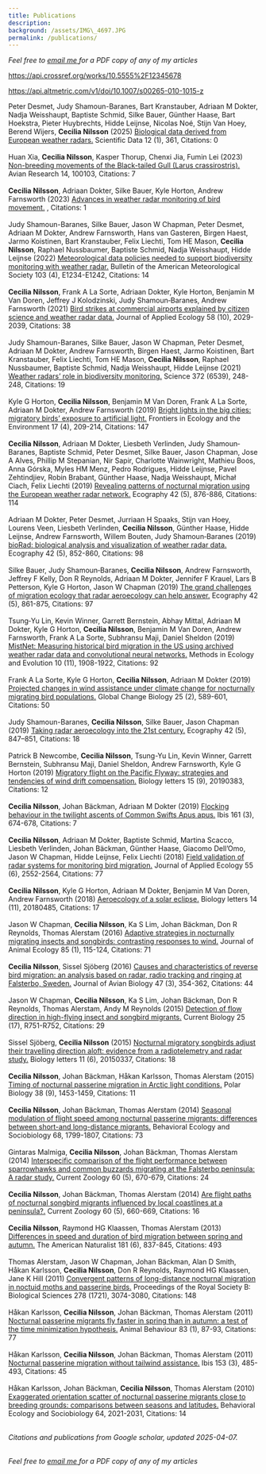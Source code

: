 ```yaml
---  
title: Publications  
description:  
background: /assets/IMG\_4697.JPG  
permalink: /publications/  
---
```


<script type='text/javascript' src='https://d1bxh8uas1mnw7.cloudfront.net/assets/embed.js'></script>

*Feel free to*
<a href = "mailto:cecilia.nilsson@biol.lu.se?subject=Paper%20request">
*email me* </a> *for a PDF copy of any of my articles*

<https://api.crossref.org/works/10.5555%2F12345678>

<https://api.altmetric.com/v1/doi/10.1007/s00265-010-1015-z>

Peter Desmet, Judy Shamoun-Baranes, Bart Kranstauber, Adriaan M Dokter,
Nadja Weisshaupt, Baptiste Schmid, Silke Bauer, Günther Haase, Bart
Hoekstra, Pieter Huybrechts, Hidde Leijnse, Nicolas Noé, Stijn Van Hoey,
Berend Wijers, **Cecilia Nilsson** (2025) [Biological data derived from
European weather radars.](https://doi.org/10.1038/s41597-025-04641-5)
Scientific Data 12 (1), 361, Citations: 0 <span class="altmetric-embed"
data-badge-popover="right" data-badge-type="4"
data-doi="10.1038/s41597-025-04641-5" data-hide-no-mentions="true"
data-hide-less-than="10"></span> <br><br> Huan Xia, **Cecilia Nilsson**,
Kasper Thorup, Chenxi Jia, Fumin Lei (2023) [Non-breeding movements of
the Black-tailed Gull (Larus
crassirostris).](https://doi.org/10.1016/j.avrs.2023.100103) Avian
Research 14, 100103, Citations: 7 <span class="altmetric-embed"
data-badge-popover="right" data-badge-type="4"
data-doi="10.1016/j.avrs.2023.100103" data-hide-no-mentions="true"
data-hide-less-than="10"></span> <br><br> **Cecilia Nilsson**, Adriaan
Dokter, Silke Bauer, Kyle Horton, Andrew Farnsworth (2023) [Advances in
weather radar monitoring of bird
movement.](https://doi.org/10.1049/sbra557h_ch7) , Citations: 1
<span class="altmetric-embed" data-badge-popover="right"
data-badge-type="4" data-doi="10.1049/sbra557h_ch7"
data-hide-no-mentions="true" data-hide-less-than="10"></span> <br><br>
Judy Shamoun-Baranes, Silke Bauer, Jason W Chapman, Peter Desmet,
Adriaan M Dokter, Andrew Farnsworth, Hans van Gasteren, Birgen Haest,
Jarmo Koistinen, Bart Kranstauber, Felix Liechti, Tom HE Mason,
**Cecilia Nilsson**, Raphael Nussbaumer, Baptiste Schmid, Nadja
Weisshaupt, Hidde Leijnse (2022) [Meteorological data policies needed to
support biodiversity monitoring with weather
radar.](https://doi.org/10.1175/bams-d-21-0196.1) Bulletin of the
American Meteorological Society 103 (4), E1234-E1242, Citations: 14
<span class="altmetric-embed" data-badge-popover="right"
data-badge-type="4" data-doi="10.1175/bams-d-21-0196.1"
data-hide-no-mentions="true" data-hide-less-than="10"></span> <br><br>
**Cecilia Nilsson**, Frank A La Sorte, Adriaan Dokter, Kyle Horton,
Benjamin M Van Doren, Jeffrey J Kolodzinski, Judy Shamoun‐Baranes,
Andrew Farnsworth (2021) [Bird strikes at commercial airports explained
by citizen science and weather radar
data.](https://doi.org/10.1111/1365-2664.13971) Journal of Applied
Ecology 58 (10), 2029-2039, Citations: 38 <span class="altmetric-embed"
data-badge-popover="right" data-badge-type="4"
data-doi="10.1111/1365-2664.13971" data-hide-no-mentions="true"
data-hide-less-than="10"></span> <br><br> Judy Shamoun-Baranes, Silke
Bauer, Jason W Chapman, Peter Desmet, Adriaan M Dokter, Andrew
Farnsworth, Birgen Haest, Jarmo Koistinen, Bart Kranstauber, Felix
Liechti, Tom HE Mason, **Cecilia Nilsson**, Raphael Nussbaumer, Baptiste
Schmid, Nadja Weisshaupt, Hidde Leijnse (2021) [Weather radars’ role in
biodiversity monitoring.](https://doi.org/10.1126/science.abi4680)
Science 372 (6539), 248-248, Citations: 19 <span class="altmetric-embed"
data-badge-popover="right" data-badge-type="4"
data-doi="10.1126/science.abi4680" data-hide-no-mentions="true"
data-hide-less-than="10"></span> <br><br> Kyle G Horton, **Cecilia
Nilsson**, Benjamin M Van Doren, Frank A La Sorte, Adriaan M Dokter,
Andrew Farnsworth (2019) [Bright lights in the big cities: migratory
birds’ exposure to artificial light.](https://doi.org/10.1002/fee.2029)
Frontiers in Ecology and the Environment 17 (4), 209-214, Citations: 147
<span class="altmetric-embed" data-badge-popover="right"
data-badge-type="4" data-doi="10.1002/fee.2029"
data-hide-no-mentions="true" data-hide-less-than="10"></span> <br><br>
**Cecilia Nilsson**, Adriaan M Dokter, Liesbeth Verlinden, Judy
Shamoun‐Baranes, Baptiste Schmid, Peter Desmet, Silke Bauer, Jason
Chapman, Jose A Alves, Phillip M Stepanian, Nir Sapir, Charlotte
Wainwright, Mathieu Boos, Anna Górska, Myles HM Menz, Pedro Rodrigues,
Hidde Leijnse, Pavel Zehtindjiev, Robin Brabant, Günther Haase, Nadja
Weisshaupt, Michał Ciach, Felix Liechti (2019) [Revealing patterns of
nocturnal migration using the European weather radar
network.](https://doi.org/10.1111/ecog.04003) Ecography 42 (5), 876-886,
Citations: 114 <span class="altmetric-embed" data-badge-popover="right"
data-badge-type="4" data-doi="10.1111/ecog.04003"
data-hide-no-mentions="true" data-hide-less-than="10"></span> <br><br>
Adriaan M Dokter, Peter Desmet, Jurriaan H Spaaks, Stijn van Hoey,
Lourens Veen, Liesbeth Verlinden, **Cecilia Nilsson**, Günther Haase,
Hidde Leijnse, Andrew Farnsworth, Willem Bouten, Judy Shamoun‐Baranes
(2019) [bioRad: biological analysis and visualization of weather radar
data.](https://doi.org/10.1111/ecog.04028) Ecography 42 (5), 852-860,
Citations: 98 <span class="altmetric-embed" data-badge-popover="right"
data-badge-type="4" data-doi="10.1111/ecog.04028"
data-hide-no-mentions="true" data-hide-less-than="10"></span> <br><br>
Silke Bauer, Judy Shamoun‐Baranes, **Cecilia Nilsson**, Andrew
Farnsworth, Jeffrey F Kelly, Don R Reynolds, Adriaan M Dokter, Jennifer
F Krauel, Lars B Petterson, Kyle G Horton, Jason W Chapman (2019) [The
grand challenges of migration ecology that radar aeroecology can help
answer.](https://doi.org/10.1111/ecog.04083) Ecography 42 (5), 861-875,
Citations: 97 <span class="altmetric-embed" data-badge-popover="right"
data-badge-type="4" data-doi="10.1111/ecog.04083"
data-hide-no-mentions="true" data-hide-less-than="10"></span> <br><br>
Tsung‐Yu Lin, Kevin Winner, Garrett Bernstein, Abhay Mittal, Adriaan M
Dokter, Kyle G Horton, **Cecilia Nilsson**, Benjamin M Van Doren, Andrew
Farnsworth, Frank A La Sorte, Subhransu Maji, Daniel Sheldon (2019)
[MistNet: Measuring historical bird migration in the US using archived
weather radar data and convolutional neural
networks.](https://doi.org/10.1111/2041-210x.13280) Methods in Ecology
and Evolution 10 (11), 1908-1922, Citations: 92
<span class="altmetric-embed" data-badge-popover="right"
data-badge-type="4" data-doi="10.1111/2041-210x.13280"
data-hide-no-mentions="true" data-hide-less-than="10"></span> <br><br>
Frank A La Sorte, Kyle G Horton, **Cecilia Nilsson**, Adriaan M Dokter
(2019) [Projected changes in wind assistance under climate change for
nocturnally migrating bird
populations.](https://doi.org/10.1111/gcb.14531) Global Change Biology
25 (2), 589-601, Citations: 50 <span class="altmetric-embed"
data-badge-popover="right" data-badge-type="4"
data-doi="10.1111/gcb.14531" data-hide-no-mentions="true"
data-hide-less-than="10"></span> <br><br> Judy Shamoun-Baranes,
**Cecilia Nilsson**, Silke Bauer, Jason Chapman (2019) [Taking radar
aeroecology into the 21st century.](https://doi.org/10.1111/ecog.04582)
Ecography 42 (5), 847–851, Citations: 18 <span class="altmetric-embed"
data-badge-popover="right" data-badge-type="4"
data-doi="10.1111/ecog.04582" data-hide-no-mentions="true"
data-hide-less-than="10"></span> <br><br> Patrick B Newcombe, **Cecilia
Nilsson**, Tsung-Yu Lin, Kevin Winner, Garrett Bernstein, Subhransu
Maji, Daniel Sheldon, Andrew Farnsworth, Kyle G Horton (2019) [Migratory
flight on the Pacific Flyway: strategies and tendencies of wind drift
compensation.](https://doi.org/10.1098/rsbl.2019.0383) Biology letters
15 (9), 20190383, Citations: 12 <span class="altmetric-embed"
data-badge-popover="right" data-badge-type="4"
data-doi="10.1098/rsbl.2019.0383" data-hide-no-mentions="true"
data-hide-less-than="10"></span> <br><br> **Cecilia Nilsson**, Johan
Bäckman, Adriaan M Dokter (2019) [Flocking behaviour in the twilight
ascents of Common Swifts Apus apus.](https://doi.org/10.1111/ibi.12704)
Ibis 161 (3), 674-678, Citations: 7 <span class="altmetric-embed"
data-badge-popover="right" data-badge-type="4"
data-doi="10.1111/ibi.12704" data-hide-no-mentions="true"
data-hide-less-than="10"></span> <br><br> **Cecilia Nilsson**, Adriaan M
Dokter, Baptiste Schmid, Martina Scacco, Liesbeth Verlinden, Johan
Bäckman, Günther Haase, Giacomo Dell’Omo, Jason W Chapman, Hidde
Leijnse, Felix Liechti (2018) [Field validation of radar systems for
monitoring bird migration.](https://doi.org/10.1111/1365-2664.13174)
Journal of Applied Ecology 55 (6), 2552-2564, Citations: 77
<span class="altmetric-embed" data-badge-popover="right"
data-badge-type="4" data-doi="10.1111/1365-2664.13174"
data-hide-no-mentions="true" data-hide-less-than="10"></span> <br><br>
**Cecilia Nilsson**, Kyle G Horton, Adriaan M Dokter, Benjamin M Van
Doren, Andrew Farnsworth (2018) [Aeroecology of a solar
eclipse.](https://doi.org/10.1098/rsbl.2018.0485) Biology letters 14
(11), 20180485, Citations: 17 <span class="altmetric-embed"
data-badge-popover="right" data-badge-type="4"
data-doi="10.1098/rsbl.2018.0485" data-hide-no-mentions="true"
data-hide-less-than="10"></span> <br><br> Jason W Chapman, **Cecilia
Nilsson**, Ka S Lim, Johan Bäckman, Don R Reynolds, Thomas Alerstam
(2016) [Adaptive strategies in nocturnally migrating insects and
songbirds: contrasting responses to
wind.](https://doi.org/10.1111/1365-2656.12420) Journal of Animal
Ecology 85 (1), 115-124, Citations: 71 <span class="altmetric-embed"
data-badge-popover="right" data-badge-type="4"
data-doi="10.1111/1365-2656.12420" data-hide-no-mentions="true"
data-hide-less-than="10"></span> <br><br> **Cecilia Nilsson**, Sissel
Sjöberg (2016) [Causes and characteristics of reverse bird migration: an
analysis based on radar, radio tracking and ringing at Falsterbo,
Sweden.](https://doi.org/10.1111/jav.00707) Journal of Avian Biology 47
(3), 354-362, Citations: 44 <span class="altmetric-embed"
data-badge-popover="right" data-badge-type="4"
data-doi="10.1111/jav.00707" data-hide-no-mentions="true"
data-hide-less-than="10"></span> <br><br> Jason W Chapman, **Cecilia
Nilsson**, Ka S Lim, Johan Bäckman, Don R Reynolds, Thomas Alerstam,
Andy M Reynolds (2015) [Detection of flow direction in high-flying
insect and songbird
migrants.](https://doi.org/10.1016/j.cub.2015.07.074) Current Biology 25
(17), R751-R752, Citations: 29 <span class="altmetric-embed"
data-badge-popover="right" data-badge-type="4"
data-doi="10.1016/j.cub.2015.07.074" data-hide-no-mentions="true"
data-hide-less-than="10"></span> <br><br> Sissel Sjöberg, **Cecilia
Nilsson** (2015) [Nocturnal migratory songbirds adjust their travelling
direction aloft: evidence from a radiotelemetry and radar
study.](https://doi.org/10.1098/rsbl.2015.0337) Biology letters 11 (6),
20150337, Citations: 18 <span class="altmetric-embed"
data-badge-popover="right" data-badge-type="4"
data-doi="10.1098/rsbl.2015.0337" data-hide-no-mentions="true"
data-hide-less-than="10"></span> <br><br> **Cecilia Nilsson**, Johan
Bäckman, Håkan Karlsson, Thomas Alerstam (2015) [Timing of nocturnal
passerine migration in Arctic light
conditions.](https://doi.org/10.1007/s00300-015-1708-x) Polar Biology 38
(9), 1453-1459, Citations: 11 <span class="altmetric-embed"
data-badge-popover="right" data-badge-type="4"
data-doi="10.1007/s00300-015-1708-x" data-hide-no-mentions="true"
data-hide-less-than="10"></span> <br><br> **Cecilia Nilsson**, Johan
Bäckman, Thomas Alerstam (2014) [Seasonal modulation of flight speed
among nocturnal passerine migrants: differences between short-and
long-distance migrants.](https://doi.org/10.1007/s00265-014-1789-5)
Behavioral Ecology and Sociobiology 68, 1799-1807, Citations: 73
<span class="altmetric-embed" data-badge-popover="right"
data-badge-type="4" data-doi="10.1007/s00265-014-1789-5"
data-hide-no-mentions="true" data-hide-less-than="10"></span> <br><br>
Gintaras Malmiga, **Cecilia Nilsson**, Johan Bäckman, Thomas Alerstam
(2014) [Interspecific comparison of the flight performance between
sparrowhawks and common buzzards migrating at the Falsterbo peninsula: A
radar study.](https://doi.org/10.1093/czoolo/60.5.670) Current Zoology
60 (5), 670-679, Citations: 24 <span class="altmetric-embed"
data-badge-popover="right" data-badge-type="4"
data-doi="10.1093/czoolo/60.5.670" data-hide-no-mentions="true"
data-hide-less-than="10"></span> <br><br> **Cecilia Nilsson**, Johan
Bäckman, Thomas Alerstam (2014) [Are flight paths of nocturnal songbird
migrants influenced by local coastlines at a
peninsula?.](https://doi.org/10.1093/czoolo/60.5.660) Current Zoology 60
(5), 660-669, Citations: 16 <span class="altmetric-embed"
data-badge-popover="right" data-badge-type="4"
data-doi="10.1093/czoolo/60.5.660" data-hide-no-mentions="true"
data-hide-less-than="10"></span> <br><br> **Cecilia Nilsson**, Raymond
HG Klaassen, Thomas Alerstam (2013) [Differences in speed and duration
of bird migration between spring and
autumn.](https://doi.org/10.1086/670335) The American Naturalist 181
(6), 837-845, Citations: 493 <span class="altmetric-embed"
data-badge-popover="right" data-badge-type="4" data-doi="10.1086/670335"
data-hide-no-mentions="true" data-hide-less-than="10"></span> <br><br>
Thomas Alerstam, Jason W Chapman, Johan Bäckman, Alan D Smith, Håkan
Karlsson, **Cecilia Nilsson**, Don R Reynolds, Raymond HG Klaassen, Jane
K Hill (2011) [Convergent patterns of long-distance nocturnal migration
in noctuid moths and passerine
birds.](https://doi.org/10.1098/rspb.2011.0058) Proceedings of the Royal
Society B: Biological Sciences 278 (1721), 3074-3080, Citations: 148
<span class="altmetric-embed" data-badge-popover="right"
data-badge-type="4" data-doi="10.1098/rspb.2011.0058"
data-hide-no-mentions="true" data-hide-less-than="10"></span> <br><br>
Håkan Karlsson, **Cecilia Nilsson**, Johan Bäckman, Thomas Alerstam
(2011) [Nocturnal passerine migrants fly faster in spring than in
autumn: a test of the time minimization
hypothesis.](https://doi.org/10.1016/j.anbehav.2011.10.009) Animal
Behaviour 83 (1), 87-93, Citations: 77 <span class="altmetric-embed"
data-badge-popover="right" data-badge-type="4"
data-doi="10.1016/j.anbehav.2011.10.009" data-hide-no-mentions="true"
data-hide-less-than="10"></span> <br><br> Håkan Karlsson, **Cecilia
Nilsson**, Johan Bäckman, Thomas Alerstam (2011) [Nocturnal passerine
migration without tailwind
assistance.](https://doi.org/10.1111/j.1474-919x.2011.01130.x) Ibis 153
(3), 485-493, Citations: 45 <span class="altmetric-embed"
data-badge-popover="right" data-badge-type="4"
data-doi="10.1111/j.1474-919x.2011.01130.x" data-hide-no-mentions="true"
data-hide-less-than="10"></span> <br><br> Håkan Karlsson, Johan Bäckman,
**Cecilia Nilsson**, Thomas Alerstam (2010) [Exaggerated orientation
scatter of nocturnal passerine migrants close to breeding grounds:
comparisons between seasons and
latitudes.](https://doi.org/10.1007/s00265-010-1015-z) Behavioral
Ecology and Sociobiology 64, 2021-2031, Citations: 14
<span class="altmetric-embed" data-badge-popover="right"
data-badge-type="4" data-doi="10.1007/s00265-010-1015-z"
data-hide-no-mentions="true" data-hide-less-than="10"></span>

<br>*Citations and publications from Google scholar, updated
2025-04-07.*

<br>*Feel free to*
<a href = "mailto:cecilia.nilsson@biol.lu.se?subject=Paper%20request">
*email me* </a> *for a PDF copy of any of my articles*
